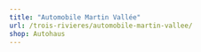 ```yaml
---
title: "Automobile Martin Vallée"
url: /trois-rivieres/automobile-martin-vallee/
shop: Autohaus
---
```

